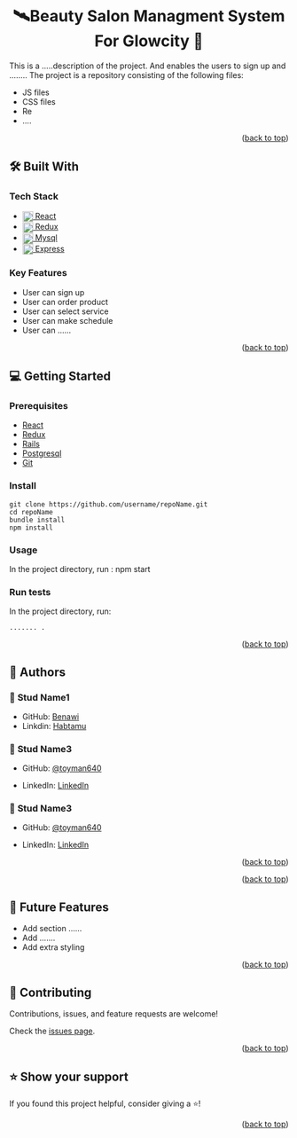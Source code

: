 <a name="readme-top"></a>

# <div align="center">🛰Beauty Salon Managment System For Glowcity 🚀</div>





This is a .....description of the project.
And enables the users to sign up and ........
The project is a repository consisting of the following files:

- JS files
- CSS files
- Re
- ....

<p align="right">(<a href="#readme-top">back to top</a>)</p>

## 🛠 Built With <a name="built-with"></a>

### Tech Stack <a name="tech-stack"></a>

  <ul>
    <li>
      <a href="https://rubyonrails.org/">
      <img align="center" width="19" height="auto" src="https://upload.wikimedia.org/wikipedia/commons/thumb/a/a7/React-icon.svg/1150px-React-icon.svg.png" alt="React logo" />
        React
      </a>
    </li><li>
      <a href="https://rubyonrails.org/">
      <img align="center" width="19" height="auto" src="https://cdn.freebiesupply.com/logos/large/2x/redux-logo-svg-vector.svg" alt="redux logo" />
        Redux
      </a>
    </li>
    <li>
      <a href="https://www.postgresql.org/">
      <img align="center" width="19" height="auto" src="https://wiki.postgresql.org/images/3/30/PostgreSQL_logo.3colors.120x120.png" alt="postgreSQL logo" />
      Mysql
      </a>
    </li>
    <li>
      <a href="https://www.postgresql.org/">
      <img align="center" width="19" height="auto" src="[https://wiki.postgresql.org/images/3/30/PostgreSQL_logo.3colors.120x120.png](https://icons8.com/icon/SDVmtZ6VBGXt/express-js)" alt="postgreSQL logo" />
     Express
      </a>
    </li>
  </ul>
  
</ul>

### Key Features <a name="key-features"></a>

- User can sign up
- User can order product
- User can select service
- User can make schedule
- User can ......

<p align="right">(<a href="#readme-top">back to top</a>)</p>

<!-- GETTING STARTED -->

## 💻 Getting Started <a name="getting-started"></a>

### Prerequisites

- [React](https://reactjs.org/)
- [Redux](https://redux.js.org/)
- [Rails](https://rubyonrails.org/)
- [Postgresql](https://www.postgresql.org/)
- [Git](https://github.com/)

### Install

```
git clone https://github.com/username/repoName.git
cd repoName
bundle install
npm install
```

### Usage

In the project directory, run :
npm start

### Run tests

In the project directory, run:

```
....... .
```

<p align="right">(<a href="#readme-top">back to top</a>)</p>

<!-- AUTHORS -->

## 👥 Authors <a name="authors"></a>

### 👤 **Stud Name1**

- GitHub: [Benawi](https://github.com/Benawi)
- Linkdin: [Habtamu](https://www.linkedin.com/in/habtamualemayehu/)

### 👤 **Stud Name3**

- GitHub: [@toyman640](https://github.com/toyman640)

- LinkedIn: [LinkedIn](https://www.linkedin.com/in/falako-omotoyosi/)

### 👤 **Stud Name3**

- GitHub: [@toyman640](https://github.com/toyman640)

- LinkedIn: [LinkedIn](https://www.linkedin.com/in/falako-omotoyosi/)

<p align="right">(<a href="#readme-top">back to top</a>)</p>

<!-- Kanban Board -->

<p align="right">(<a href="#readme-top">back to top</a>)</p>

## 🔭 Future Features <a name="future-features"></a>

- Add section ......
- Add .......
- Add extra styling

<p align="right">(<a href="#readme-top">back to top</a>)</p>

<!-- CONTRIBUTING -->

## 🤝 Contributing <a name="contributing"></a>

Contributions, issues, and feature requests are welcome!

Check the [issues page](https://github.com/Benawi/repoName/issues).

<p align="right">(<a href="#readme-top">back to top</a>)</p>

<!-- SUPPORT -->

## ⭐️ Show your support <a name="support"></a>

If you found this project helpful, consider giving a ⭐️!

<p align="right">(<a href="#readme-top">back to top</a>)</p>






